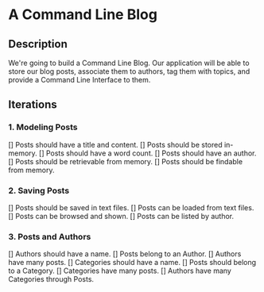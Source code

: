 # A Command Line Blog

## Description

We're going to build a Command Line Blog. Our application will be able to store our blog posts, associate them to authors, tag them with topics, and provide a Command Line Interface to them.

## Iterations

### 1. Modeling Posts

[] Posts should have a title and content.
[] Posts should be stored in-memory.
[] Posts should have a word count.
[] Posts should have an author.
[] Posts should be retrievable from memory.
[] Posts should be findable from memory.

### 2. Saving Posts

[] Posts should be saved in text files.
[] Posts can be loaded from text files.
[] Posts can be browsed and shown.
[] Posts can be listed by author.

### 3. Posts and Authors

[] Authors should have a name.
[] Posts belong to an Author.
[] Authors have many posts.
[] Categories should have a name.
[] Posts should belong to a Category.
[] Categories have many posts.
[] Authors have many Categories through Posts.

